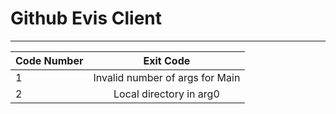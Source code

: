 # Github Evis Client
----

| Code Number  |   Exit Code                      |
| ------------ |:--------------------------------:|
|      1       |  Invalid number of args for Main |
|      2       |  Local directory in arg0         |